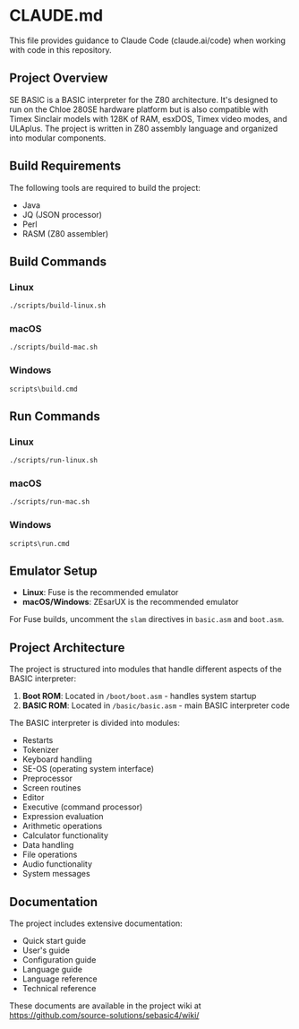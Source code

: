 # CLAUDE.md

This file provides guidance to Claude Code (claude.ai/code) when working with code in this repository.

## Project Overview

SE BASIC is a BASIC interpreter for the Z80 architecture. It's designed to run on the Chloe 280SE hardware platform but is also compatible with Timex Sinclair models with 128K of RAM, esxDOS, Timex video modes, and ULAplus. The project is written in Z80 assembly language and organized into modular components.

## Build Requirements

The following tools are required to build the project:
- Java
- JQ (JSON processor)
- Perl
- RASM (Z80 assembler)

## Build Commands

### Linux
```bash
./scripts/build-linux.sh
```

### macOS
```bash
./scripts/build-mac.sh
```

### Windows
```
scripts\build.cmd
```

## Run Commands

### Linux
```bash
./scripts/run-linux.sh
```

### macOS
```bash
./scripts/run-mac.sh
```

### Windows
```
scripts\run.cmd
```

## Emulator Setup

- **Linux**: Fuse is the recommended emulator
- **macOS/Windows**: ZEsarUX is the recommended emulator

For Fuse builds, uncomment the `slam` directives in `basic.asm` and `boot.asm`.

## Project Architecture

The project is structured into modules that handle different aspects of the BASIC interpreter:

1. **Boot ROM**: Located in `/boot/boot.asm` - handles system startup
2. **BASIC ROM**: Located in `/basic/basic.asm` - main BASIC interpreter code

The BASIC interpreter is divided into modules:
- Restarts
- Tokenizer
- Keyboard handling
- SE-OS (operating system interface)
- Preprocessor
- Screen routines
- Editor
- Executive (command processor)
- Expression evaluation
- Arithmetic operations
- Calculator functionality
- Data handling
- File operations
- Audio functionality
- System messages

## Documentation

The project includes extensive documentation:
- Quick start guide
- User's guide
- Configuration guide
- Language guide
- Language reference
- Technical reference

These documents are available in the project wiki at https://github.com/source-solutions/sebasic4/wiki/